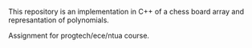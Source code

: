 This repository is an implementation in C++ of a chess board array and represantation of polynomials.

Assignment for progtech/ece/ntua course.
